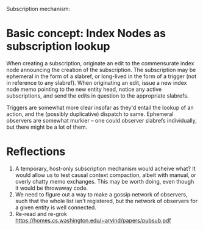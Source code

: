 Subscription mechanism:

# Basic concept: Index Nodes as subscription lookup

When creating a subscription, originate an edit to the commensurate index node announcing the creation of the subscription. The subscription may be ephemeral in the form of a slabref, or long-lived in the form of a trigger (not in reference to any slabref). When originating an edit, issue a new index node memo pointing to the new entity head, notice any active subscriptions, and send the edits in question to the appropriate slabrefs.

Triggers are somewhat more clear insofar as they'd entail the lookup of an action, and the (possibly duplicative) dispatch to same. Ephemeral observers are somewhat murkier – one could observer slabrefs individually, but there might be a lot of them. 

# Reflections

1. A temporary, host-only subscription mechanism would acheive what?
It would allow us to test causal context compaction, albeit with manual, or overly chatty memo exchanges. This may be worth doing, even though it would be throwaway code.
2.  We need to figure out a way to make a gossip network of observers, such that the whole list isn't registered, but the network of observers for a given entity is well connected.
3. Re-read and re-grok https://homes.cs.washington.edu/~arvind/papers/pubsub.pdf